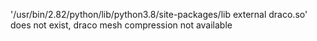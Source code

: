'/usr/bin/2.82/python/lib/python3.8/site-packages/lib external draco.so' does not exist, draco mesh compression not available
